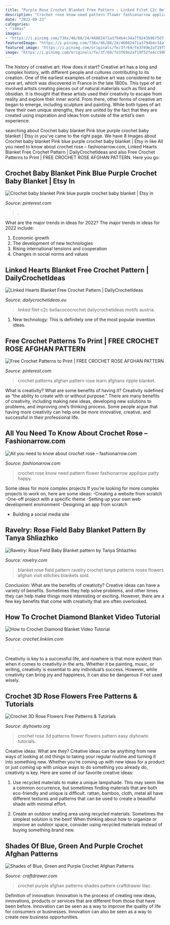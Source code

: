 ```yaml
---
title: "Purple Rose Crochet Blanket Free Pattern : Linked Filet C2c Bellacococrochet Dailycrochetideas Motifs Austria"
description: "Crochet rose know need pattern flower fashionarrow applique patty happy"
date: "2022-09-23"
categories:
- "ideas"
images:
- "https://i.pinimg.com/736x/46/88/24/46882471a3794b4c34a7f9243b9675d7--crochet-afghan-patterns-vintage-crochet-patterns.jpg"
featuredImage: "https://i.pinimg.com/736x/46/88/24/46882471a3794b4c34a7f9243b9675d7--crochet-afghan-patterns-vintage-crochet-patterns.jpg"
featured_image: "https://i.pinimg.com/originals/fe/3f/69/fe3f69e2af19f52fe4cc99b728a3c698.jpg"
image: "https://i.pinimg.com/originals/fe/3f/69/fe3f69e2af19f52fe4cc99b728a3c698.jpg"
---
```



The history of creative art: How does it start?
Creative art has a long and complex history, with different people and cultures contributing to its creation. One of the earliest examples of creative art was considered to be cave art, which was discovered in France in the late 1800s. This type of art involved artists creating pieces out of natural materials such as flint and obsidian. It is thought that these artists used their creativity to escape from reality and explore their inner world. From there, other forms of creative art began to emerge, including sculpture and painting. While both types of art have their own unique strengths, they are united by the fact that they are created using inspiration and ideas from outside of the artist’s own experience.

	

		
searching about Crochet baby blanket Pink blue purple crochet baby blanket | Etsy in you've came to the right page. We have 8 Images about Crochet baby blanket Pink blue purple crochet baby blanket | Etsy in like All you need to know about crochet rose – fashionarrow.com, Linked Hearts Blanket Free Crochet Pattern | DailyCrochetIdeas and also Free Crochet Patterns to Print | FREE CROCHET ROSE AFGHAN PATTERN. Here you go:
		
    
## Crochet Baby Blanket Pink Blue Purple Crochet Baby Blanket | Etsy In

<img loading=lazy src="https://i.pinimg.com/originals/fe/3f/69/fe3f69e2af19f52fe4cc99b728a3c698.jpg" onerror="this.onerror=null;this.src='https://tse1.mm.bing.net/th?id=OIP.CyFg8jDgvuqs4LzG-5nBGQHaJ4&amp;pid=15.1';" alt="Crochet baby blanket Pink blue purple crochet baby blanket | Etsy in">

_Source: pinterest.com_

>. 

	

What are the major trends in ideas for 2022?
The major trends in ideas for 2022 include: 
1. Economic growth 
2. The development of new technologies 
3. Rising international tensions and cooperation 
4. Changes in social norms and values 

    
## Linked Hearts Blanket Free Crochet Pattern | DailyCrochetIdeas

<img loading=lazy src="https://dailycrochetideas.eu/wp-content/uploads/2020/01/Linked-Hearts-Blanket-Free-Crochet-Pattern-640x640.jpg" onerror="this.onerror=null;this.src='https://tse1.mm.bing.net/th?id=OIP.WcZXrpLVLgF2tIpYP5DN8wHaHa&amp;pid=15.1';" alt="Linked Hearts Blanket Free Crochet Pattern | DailyCrochetIdeas">

_Source: dailycrochetideas.eu_

>linked filet c2c bellacococrochet dailycrochetideas motifs austria. 

	

1) New technology: This is definitely one of the most popular invention ideas.

    
## Free Crochet Patterns To Print | FREE CROCHET ROSE AFGHAN PATTERN

<img loading=lazy src="https://i.pinimg.com/736x/46/88/24/46882471a3794b4c34a7f9243b9675d7--crochet-afghan-patterns-vintage-crochet-patterns.jpg" onerror="this.onerror=null;this.src='https://tse1.mm.bing.net/th?id=OIP.JhmZlrZa3YBoqIhbDwIcPQHaJ4&amp;pid=15.1';" alt="Free Crochet Patterns to Print | FREE CROCHET ROSE AFGHAN PATTERN">

_Source: pinterest.com_

>crochet patterns afghan pattern rose learn afghans ripple blanket. 

	

What is creativity? What are some benefits of having it?
Creativity isdefined as “the ability to create with or without purpose.” There are many benefits of creativity, including making new ideas, developing new solutions to problems, and improving one’s thinking process. Some people argue that having more creativity can help one be more innovative, creative, and successful in their professional life.

    
## All You Need To Know About Crochet Rose – Fashionarrow.com

<img loading=lazy src="http://fashionarrow.com/wp-content/uploads/2017/09/crochet-rose-flower-applique-pattern-by-happy-patty-crochet-blukofc-.jpg" onerror="this.onerror=null;this.src='https://tse2.mm.bing.net/th?id=OIP.P_tfFBi02TK_4ED1Hs_DHAHaE8&amp;pid=15.1';" alt="All you need to know about crochet rose – fashionarrow.com">

_Source: fashionarrow.com_

>crochet rose know need pattern flower fashionarrow applique patty happy. 

	

Some ideas for more complex projects
If you're looking for more complex projects to work on, here are some ideas: 
-Creating a website from scratch 
-One-off project with a specific theme 
-Setting up your own web development environment 
-Designing an app from scratch 
- Building a social media site

    
## Ravelry: Rose Field Baby Blanket Pattern By Tanya Shliazhko

<img loading=lazy src="https://images4-e.ravelrycache.com/uploads/Cinmsugr/326251064/Rose_Baby_Blanket_small2.jpg" onerror="this.onerror=null;this.src='https://tse4.mm.bing.net/th?id=OIP.8ugh0M3XbCXTrii9oNQBvQHaFj&amp;pid=15.1';" alt="Ravelry: Rose Field Baby Blanket pattern by Tanya Shliazhko">

_Source: ravelry.com_

>blanket rose field pattern ravelry crochet tanya patterns roses flowers afghan visit stitches blankets sold. 

	

Conclusion: What are the benefits of creativity?
Creative ideas can have a variety of benefits. Sometimes they help solve problems, and other times they can help make things more interesting or exciting. However, there are a few key benefits that come with creativity that are often overlooked.

    
## How To Crochet Diamond Blanket Video Tutorial

<img loading=lazy src="https://coolcreativity.com/wp-content/uploads/2018/09/How-to-Crochet-Diamond-Blanket-Video-Tutorial.jpg" onerror="this.onerror=null;this.src='https://tse4.mm.bing.net/th?id=OIP.wCIvWRcxlZSByMYrqj-S0gHaPk&amp;pid=15.1';" alt="How to Crochet Diamond Blanket Video Tutorial">

_Source: crochet.linkiim.com_

>. 

	

Creativity is key to a successful life, and nowhere is that more evident than when it comes to creativity in the arts. Whether it be painting, music, or writing, creativity is essential to any individual’s success. However, while creativity can bring joy and happiness, it can also be dangerous if not used wisely.

    
## Crochet 3D Rose Flowers Free Patterns &amp; Tutorials

<img loading=lazy src="http://www.diyhowto.org/wp-content/uploads/DIYHowto-Crochet-3D-Rose-Flower-Free-Patterns-16.jpg" onerror="this.onerror=null;this.src='https://tse4.mm.bing.net/th?id=OIP.dvbV0NaMSk77K3QmUnewHAHaS1&amp;pid=15.1';" alt="Crochet 3D Rose Flowers Free Patterns &amp; Tutorials">

_Source: diyhowto.org_

>crochet rose 3d patterns flower flowers pattern easy diyhowto tutorials. 

	

Creative ideas: What are they?
Creative ideas can be anything from new ways of looking at old things to taking your regular routine and turning it into something new. Whether you’re coming up with new ideas for a product or just coming up with unique ways to do something you already do, creativity is key. Here are some of our favorite creative ideas: 
1. Use recycled materials to make a unique lampshade. This may seem like a common occurrence, but sometimes finding materials that are both eco-friendly and unique is difficult. rattan, bamboo, cloth, metal all have different textures and patterns that can be used to create a beautiful shade with minimal effort. 

2. Create an outdoor seating area using recycled materials. Sometimes the simplest solution is the best! When thinking about how to organize or improve an outdoor space, consider using recycled materials instead of buying something brand new.

    
## Shades Of Blue, Green And Purple Crochet Afghan Patterns

<img loading=lazy src="https://3.bp.blogspot.com/-CyNVMrlm-WI/VvLTUOfvq4I/AAAAAAAACpQ/wr72TbKzhe0_--GatCs77GlbwtnotYRZw/s1600/DSCN4759.JPG" onerror="this.onerror=null;this.src='https://tse3.mm.bing.net/th?id=OIP.wQWI5nSzn0D3HRN6MEQTGwHaJ4&amp;pid=15.1';" alt="Shades of Blue, Green and Purple Crochet Afghan Patterns">

_Source: craftdrawer.com_

>crochet purple afghan patterns shades pattern craftdrawer lilac. 

	

Definition of innovation:
Innovation is the process of creating new ideas, innovations, products or services that are different from those that have been before. Innovation can be seen as a way to improve the quality of life for consumers or businesses. Innovation can also be seen as a way to create new business opportunities.

